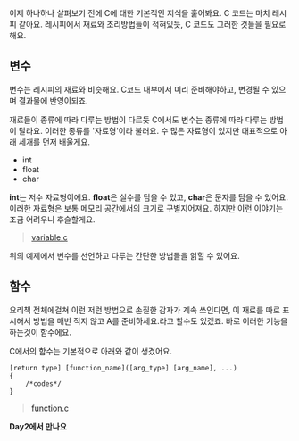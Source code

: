 
이제 하나하나 살펴보기 전에 C에 대한 기본적인 지식을 훑어봐요.
C 코드는 마치 레시피 같아요.
레시피에서 재료와 조리방법들이 적혀있듯, C 코드도 그러한 것들을 필요로해요.

## 변수
변수는 레시피의 재료와 비슷해요. 
C코드 내부에서 미리 준비해야하고, 변경될 수 있으며 결과물에 반영이되죠.

재료들이 종류에 따라 다루는 방법이 다르듯 C에서도 변수는 종류에 따라 다루는 방법이 달라요.
이러한 종류를 '자료형'이라 불러요. 수 많은 자료형이 있지만 대표적으로 아래 세개를 먼저 배울게요.

- int
- float
- char

**int**는 저수 자료형이에요. **float**은 실수를 담을 수 있고, **char**은 문자를 담을 수 있어요.
이러한 자료형은 보통 메모리 공간에서의 크기로 구별지어져요. 하지만 이런 이야기는 조금 어려우니 후술할게요.

>[variable.c]()

위의 예제에서 변수를 선언하고 다루는 간단한 방법들을 읽힐 수 있어요.

## 함수
요리책 전체에걸쳐 이런 저런 방법으로 손질한 감자가 계속 쓰인다면, 이 재료를 따로 표시해서 방법을 매번 적지 않고
A를 준비하세요.라고 할수도 있겠죠. 바로 이러한 기능을 하는것이 함수에요.

C에서의 함수는 기본적으로 아래와 같이 생겼어요.
```
[return type] [function_name]([arg_type] [arg_name], ...)
{
	/*codes*/
}
```
>[function.c]()

**Day2에서 만나요**